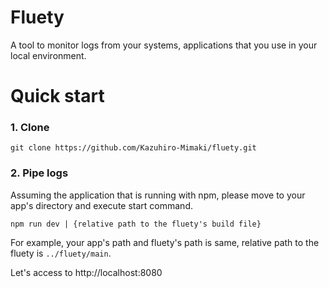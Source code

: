 # Fluety

A tool to monitor logs from your systems, applications that you use in your local environment.

# Quick start

### 1. Clone

```
git clone https://github.com/Kazuhiro-Mimaki/fluety.git
```

### 2. Pipe logs

Assuming the application that is running with npm, please move to your app's directory and execute start command.

```
npm run dev | {relative path to the fluety's build file}
```

For example, your app's path and fluety's path is same, relative path to the fluety is `../fluety/main`.

Let's access to http://localhost:8080
